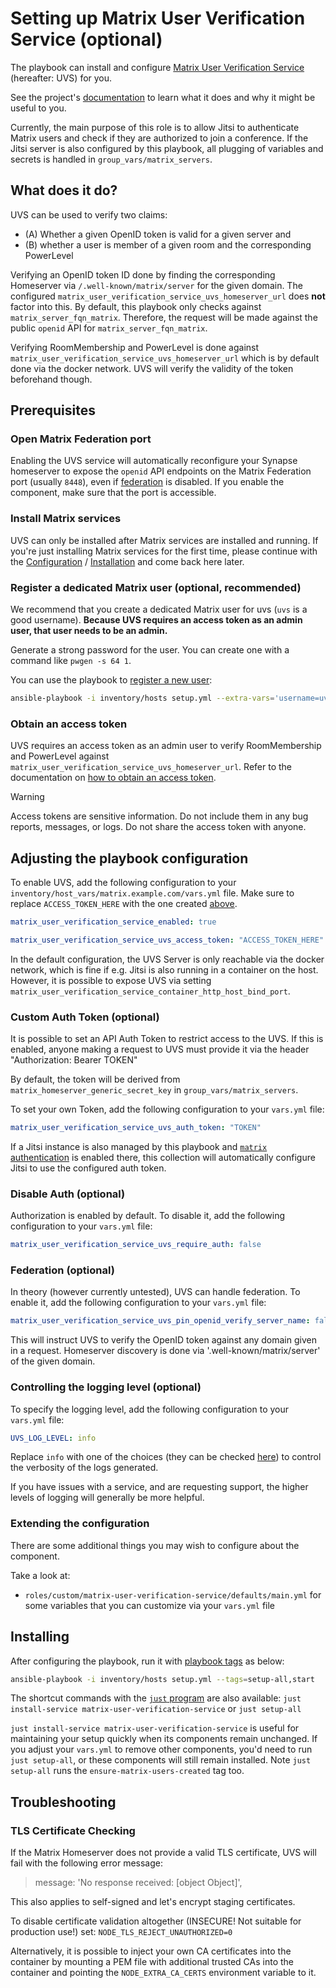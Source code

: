 # Setting up Matrix User Verification Service (optional)

The playbook can install and configure [Matrix User Verification Service](https://github.com/matrix-org/matrix-user-verification-service) (hereafter: UVS) for you.

See the project's [documentation](https://github.com/matrix-org/matrix-user-verification-service/blob/master/README.md) to learn what it does and why it might be useful to you.

Currently, the main purpose of this role is to allow Jitsi to authenticate Matrix users and check if they are authorized to join a conference. If the Jitsi server is also configured by this playbook, all plugging of variables and secrets is handled in `group_vars/matrix_servers`.

## What does it do?

UVS can be used to verify two claims:

* (A) Whether a given OpenID token is valid for a given server and
* (B) whether a user is member of a given room and the corresponding PowerLevel

Verifying an OpenID token ID done by finding the corresponding Homeserver via `/.well-known/matrix/server` for the given domain. The configured `matrix_user_verification_service_uvs_homeserver_url` does **not** factor into this. By default, this playbook only checks against `matrix_server_fqn_matrix`. Therefore, the request will be made against the public `openid` API for `matrix_server_fqn_matrix`.

Verifying RoomMembership and PowerLevel is done against `matrix_user_verification_service_uvs_homeserver_url` which is by default done via the docker network. UVS will verify the validity of the token beforehand though.

## Prerequisites

### Open Matrix Federation port

Enabling the UVS service will automatically reconfigure your Synapse homeserver to expose the `openid` API endpoints on the Matrix Federation port (usually `8448`), even if [federation](configuring-playbook-federation.md) is disabled. If you enable the component, make sure that the port is accessible.

### Install Matrix services

UVS can only be installed after Matrix services are installed and running. If you're just installing Matrix services for the first time, please continue with the [Configuration](configuring-playbook.md) / [Installation](installing.md) and come back here later.

### Register a dedicated Matrix user (optional, recommended)

We recommend that you create a dedicated Matrix user for uvs (`uvs` is a good username). **Because UVS requires an access token as an admin user, that user needs to be an admin.**

Generate a strong password for the user. You can create one with a command like `pwgen -s 64 1`.

You can use the playbook to [register a new user](registering-users.md):

```sh
ansible-playbook -i inventory/hosts setup.yml --extra-vars='username=uvs password=PASSWORD_FOR_THE_USER admin=yes' --tags=register-user
```

### Obtain an access token

UVS requires an access token as an admin user to verify RoomMembership and PowerLevel against `matrix_user_verification_service_uvs_homeserver_url`. Refer to the documentation on [how to obtain an access token](obtaining-access-tokens.md).

> [!WARNING]
> Access tokens are sensitive information. Do not include them in any bug reports, messages, or logs. Do not share the access token with anyone.

## Adjusting the playbook configuration

To enable UVS, add the following configuration to your `inventory/host_vars/matrix.example.com/vars.yml` file. Make sure to replace `ACCESS_TOKEN_HERE` with the one created [above](#obtain-an-access-token).

```yaml
matrix_user_verification_service_enabled: true

matrix_user_verification_service_uvs_access_token: "ACCESS_TOKEN_HERE"
```

In the default configuration, the UVS Server is only reachable via the docker network, which is fine if e.g. Jitsi is also running in a container on the host. However, it is possible to expose UVS via setting `matrix_user_verification_service_container_http_host_bind_port`.

### Custom Auth Token (optional)

It is possible to set an API Auth Token to restrict access to the UVS. If this is enabled, anyone making a request to UVS must provide it via the header "Authorization: Bearer TOKEN"

By default, the token will be derived from `matrix_homeserver_generic_secret_key` in `group_vars/matrix_servers`.

To set your own Token, add the following configuration to your `vars.yml` file:

```yaml
matrix_user_verification_service_uvs_auth_token: "TOKEN"
```

If a Jitsi instance is also managed by this playbook and [`matrix` authentication](configuring-playbook-jitsi.md#authenticate-using-matrix-openid-auth-type-matrix) is enabled there, this collection will automatically configure Jitsi to use the configured auth token.

### Disable Auth (optional)

Authorization is enabled by default. To disable it, add the following configuration to your `vars.yml` file:

```yaml
matrix_user_verification_service_uvs_require_auth: false
```

### Federation (optional)

In theory (however currently untested), UVS can handle federation. To enable it, add the following configuration to your `vars.yml` file:

```yaml
matrix_user_verification_service_uvs_pin_openid_verify_server_name: false
```

This will instruct UVS to verify the OpenID token against any domain given in a request. Homeserver discovery is done via '.well-known/matrix/server' of the given domain.

### Controlling the logging level (optional)

To specify the logging level, add the following configuration to your `vars.yml` file:

```yaml
UVS_LOG_LEVEL: info
```

Replace `info` with one of the choices (they can be checked [here](https://github.com/winstonjs/winston#logging-levels)) to control the verbosity of the logs generated.

If you have issues with a service, and are requesting support, the higher levels of logging will generally be more helpful.

### Extending the configuration

There are some additional things you may wish to configure about the component.

Take a look at:

- `roles/custom/matrix-user-verification-service/defaults/main.yml` for some variables that you can customize via your `vars.yml` file

## Installing

After configuring the playbook, run it with [playbook tags](playbook-tags.md) as below:

<!-- NOTE: let this conservative command run (instead of install-all) to make it clear that failure of the command means something is clearly broken. -->
```sh
ansible-playbook -i inventory/hosts setup.yml --tags=setup-all,start
```

The shortcut commands with the [`just` program](just.md) are also available: `just install-service matrix-user-verification-service` or `just setup-all`

`just install-service matrix-user-verification-service` is useful for maintaining your setup quickly when its components remain unchanged. If you adjust your `vars.yml` to remove other components, you'd need to run `just setup-all`, or these components will still remain installed. Note `just setup-all` runs the `ensure-matrix-users-created` tag too.

## Troubleshooting

### TLS Certificate Checking

If the Matrix Homeserver does not provide a valid TLS certificate, UVS will fail with the following error message:

> message: 'No response received: [object Object]',

This also applies to self-signed and let's encrypt staging certificates.

To disable certificate validation altogether (INSECURE! Not suitable for production use!) set: `NODE_TLS_REJECT_UNAUTHORIZED=0`

Alternatively, it is possible to inject your own CA certificates into the container by mounting a PEM file with additional trusted CAs into the container and pointing the `NODE_EXTRA_CA_CERTS` environment variable to it.
